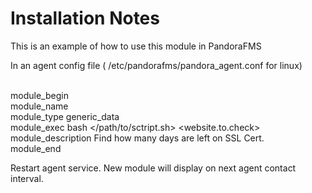 Installation Notes
==================
This is an example of how to use this module in PandoraFMS

In an agent config file ( /etc/pandorafms/pandora_agent.conf for linux)

<br>module_begin
<br>module_name <desctriptive name: include address for refference>
<br>module_type generic_data
<br>module_exec bash </path/to/sctript.sh> <website.to.check>
<br>module_description Find how many days are left on SSL Cert.
<br>module_end

Restart agent service. New module will display on next agent contact interval.

